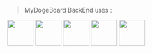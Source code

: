 > MyDogeBoard BackEnd uses :
> 
<div>
  <img src="https://s1.qwant.com/thumbr/0x0/2/1/66978e91e1b01c1762f4ba99dde5ae88712d52118f74212dbe26d9aa5b183e/node-js-tutorial.png?u=http%3A%2F%2Fjavatpoint.com%2Fjs%2Fnodejs%2Fimages%2Fnode-js-tutorial.png&q=0&b=1&p=0&a=0" width="60" height="60" />
  <img src="https://s2.qwant.com/thumbr/0x380/e/2/1170408bdd54b2571d6168203d8729e409472e5a1d780ff86ea41c547d1d76/qs9EUdv.png?u=http%3A%2F%2Fi.imgur.com%2Fqs9EUdv.png&q=0&b=1&p=0&a=0" width="60" height="60" />
  <img src="https://s1.qwant.com/thumbr/0x380/b/8/451ae501292b72eca64d6b90cde5fceac3d9d8c79c9a22bae56dd5f23717ea/mongodb-logo.jpg?u=http%3A%2F%2Fwww.zdnet.de%2Fwp-content%2Fuploads%2F2013%2F10%2Fmongodb-logo.jpg&q=0&b=1&p=0&a=0" width="60" height="60" />
  <img src="https://s2.qwant.com/thumbr/0x0/f/2/188ba3c478b5f56ce3d4068cc892a51f4371b2d6436e1932414dba4b090960/top-cryptocurrency-exchange-binance-logo.png?u=http%3A%2F%2Fwww.financeminutes.com%2Fwp-content%2Fuploads%2F2018%2F01%2Ftop-cryptocurrency-exchange-binance-logo.png&q=0&b=1&p=0&a=0" width="60" height="60" />
  <img src="https://s1.qwant.com/thumbr/0x380/9/f/8cf6f6c24b3db677019e275728d12ce66828707b106917de0d48a9791e5023/coingecko__78343.png?u=https%3A%2F%2Feveripedia-storage.s3.amazonaws.com%2FProfilePics%2Fcoingecko__78343.png&q=0&b=1&p=0&a=0" width="60" height="60" />
</div>
